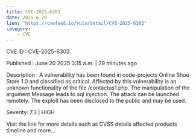```yaml
---
title: CVE-2025-6303
date: 2025-6-20
lien: "https://cvefeed.io/vuln/detail/CVE-2025-6303"
category:
    - CVE
---
```


CVE ID : CVE-2025-6303

Published :  June 20
2025
3:15 a.m. | 29 minutes ago

Description : A vulnerability has been found in code-projects Online Shoe Store 1.0 and classified as critical. Affected by this vulnerability is an unknown functionality of the file /contactus1.php. The manipulation of the argument Message leads to sql injection. The attack can be launched remotely. The exploit has been disclosed to the public and may be used.

Severity: 7.3 | HIGH

Visit the link for more details
such as CVSS details
affected products
timeline
and more...
